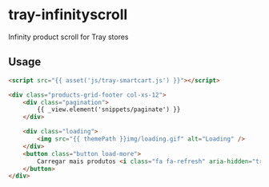 # tray-infinityscroll
Infinity product scroll for Tray stores

## Usage

```html
<script src="{{ asset('js/tray-smartcart.js') }}"></script>

<div class="products-grid-footer col-xs-12">
    <div class="pagination">
        {{ _view.element('snippets/paginate') }}
    </div>

    <div class="loading">
        <img src="{{ themePath }}img/loading.gif" alt="Loading" />
    </div>
    <button class="button load-more">
        Carregar mais produtos <i class="fa fa-refresh" aria-hidden="true"></i>
    </button>
</div>
```
